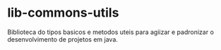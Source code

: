 # lib-commons-utils

Biblioteca do tipos basicos e metodos uteis para agiizar e padronizar o desenvolvimento de projetos em java.
